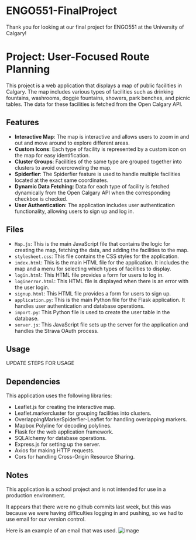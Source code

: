# ENGO551-FinalProject

Thank you for looking at our final project for ENGO551 at the University of Calgary!

# Project: User-Focused Route Planning

This project is a web application that displays a map of public facilities in Calgary. The map includes various types of facilities such as drinking fountains, washrooms, doggie fountains, showers, park benches, and picnic tables. The data for these facilities is fetched from the Open Calgary API.

## Features

- **Interactive Map**: The map is interactive and allows users to zoom in and out and move around to explore different areas.
- **Custom Icons**: Each type of facility is represented by a custom icon on the map for easy identification.
- **Cluster Groups**: Facilities of the same type are grouped together into clusters to avoid overcrowding the map.
- **Spiderfier**: The Spiderfier feature is used to handle multiple facilities located at the exact same coordinates.
- **Dynamic Data Fetching**: Data for each type of facility is fetched dynamically from the Open Calgary API when the corresponding checkbox is checked.
- **User Authentication**: The application includes user authentication functionality, allowing users to sign up and log in.

## Files

- `Map.js`: This is the main JavaScript file that contains the logic for creating the map, fetching the data, and adding the facilities to the map.
- `stylesheet.css`: This file contains the CSS styles for the application.
- `index.html`: This is the main HTML file for the application. It includes the map and a menu for selecting which types of facilities to display.
- `login.html`: This HTML file provides a form for users to log in.
- `loginerror.html`: This HTML file is displayed when there is an error with the user login.
- `signup.html`: This HTML file provides a form for users to sign up.
- `application.py`: This is the main Python file for the Flask application. It handles user authentication and database operations.
- `import.py`: This Python file is used to create the user table in the database.
- `server.js`: This JavaScript file sets up the server for the application and handles the Strava OAuth process.

## Usage

UPDATE STEPS FOR USAGE

## Dependencies

This application uses the following libraries:

- Leaflet.js for creating the interactive map.
- Leaflet.markercluster for grouping facilities into clusters.
- OverlappingMarkerSpiderfier-Leaflet for handling overlapping markers.
- Mapbox Polyline for decoding polylines.
- Flask for the web application framework.
- SQLAlchemy for database operations.
- Express.js for setting up the server.
- Axios for making HTTP requests.
- Cors for handling Cross-Origin Resource Sharing.

## Notes

This application is a school project and is not intended for use in a production environment.

It appears that there were no github commits last week, but this was because we were having difficulties logging in and pushing, so we had to use email for our version control. 

Here is an example of an email that was used.
![image](https://github.com/sk-miller/ENGO551-FinalProject/assets/72952297/80210c81-1bd2-48b0-90ca-5c38072aee70)



